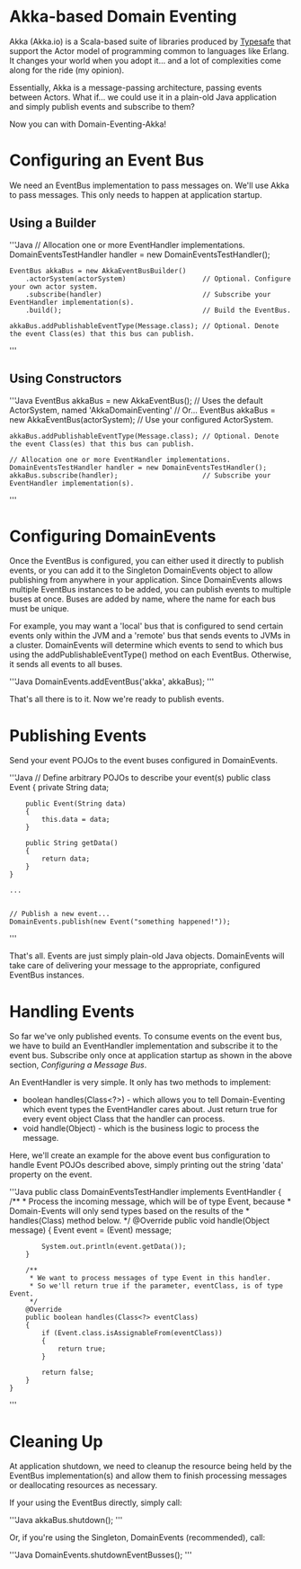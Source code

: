 Akka-based Domain Eventing
==========================

Akka (Akka.io) is a Scala-based suite of libraries produced by [Typesafe](http://www.typesafe.com) that support the Actor model of programming common to languages like Erlang.
It changes your world when you adopt it... and a lot of complexities come along for the ride (my opinion).

Essentially, Akka is a message-passing architecture, passing events between Actors.  What if... we could use it in a plain-old Java application and simply publish events and subscribe to them?

Now you can with Domain-Eventing-Akka!

Configuring an Event Bus
=========================

We need an EventBus implementation to pass messages on. We'll use Akka to pass messages. This only needs to happen at application startup.

Using a Builder
---------------

'''Java
	// Allocation one or more EventHandler implementations.
	DomainEventsTestHandler handler = new DomainEventsTestHandler();

	EventBus akkaBus = new AkkaEventBusBuilder()
		.actorSystem(actorSystem)					// Optional. Configure your own actor system.
		.subscribe(handler)							// Subscribe your EventHandler implementation(s).
	    .build();									// Build the EventBus.

	akkaBus.addPublishableEventType(Message.class);	// Optional. Denote the event Class(es) that this bus can publish.
'''

Using Constructors
------------------

'''Java
	EventBus akkaBus = new AkkaEventBus();			// Uses the default ActorSystem, named 'AkkaDomainEventing'
// Or...
	EventBus akkaBus = new AkkaEventBus(actorSystem);	// Use your configured ActorSystem.

	akkaBus.addPublishableEventType(Message.class);	// Optional. Denote the event Class(es) that this bus can publish.

	// Allocation one or more EventHandler implementations.
	DomainEventsTestHandler handler = new DomainEventsTestHandler();
	akkaBus.subscribe(handler);						// Subscribe your EventHandler implementation(s).
'''

Configuring DomainEvents
========================

Once the EventBus is configured, you can either used it directly to publish events, or you can add it to the Singleton DomainEvents object to allow publishing from anywhere
in your application. Since DomainEvents allows multiple EventBus instances to be added, you can publish events to multiple buses at once. Buses are added by name, where the name 
for each bus must be unique.

For example, you may want a 'local' bus that is configured to send certain events only within the JVM and a 'remote' bus that sends events to JVMs in a cluster. DomainEvents will
determine which events to send to which bus using the addPublishableEventType() method on each EventBus. Otherwise, it sends all events to all buses.

'''Java
	DomainEvents.addEventBus('akka', akkaBus);
''' 

That's all there is to it. Now we're ready to publish events.

Publishing Events
=================

Send your event POJOs to the event buses configured in DomainEvents.

'''Java
	// Define arbitrary POJOs to describe your event(s)
	public class Event
	{
		private String data;

		public Event(String data)
		{
			this.data = data;
		}

		public String getData()
		{
			return data;
		}
	}

	...


	// Publish a new event...
	DomainEvents.publish(new Event("something happened!"));
'''

That's all. Events are just simply plain-old Java objects. DomainEvents will take care of delivering your message to the appropriate, configured EventBus instances.

Handling Events
===============

So far we've only published events. To consume events on the event bus, we have to build an EventHandler implementation and subscribe it to the event bus. Subscribe
only once at application startup as shown in the above section, *Configuring a Message Bus*.

An EventHandler is very simple. It only has two methods to implement:

* boolean handles(Class<?>) - which allows you to tell Domain-Eventing which event types the EventHandler cares about. Just return true for every event object Class that the handler can process.
* void handle(Object) - which is the business logic to process the message.

Here, we'll create an example for the above event bus configuration to handle Event POJOs described above, simply printing out the string 'data' property on the event.
 
'''Java
	public class DomainEventsTestHandler
	implements EventHandler
	{
		/**
		 * Process the incoming message, which will be of type Event, because
		 * Domain-Events will only send types based on the results of the
		 * handles(Class) method below.
		 */
		@Override
		public void handle(Object message)
		{
			Event event = (Event) message;

			System.out.println(event.getData());
		}

		/**
		 * We want to process messages of type Event in this handler.
		 * So we'll return true if the parameter, eventClass, is of type Event.
		 */
		@Override
		public boolean handles(Class<?> eventClass)
		{
			if (Event.class.isAssignableFrom(eventClass))
			{
				return true;
			}
			
			return false;
		}		
	}
'''

Cleaning Up
===========

At application shutdown, we need to cleanup the resource being held by the EventBus implementation(s) and allow them to finish processing messages or deallocating resources
as necessary.

If your using the EventBus directly, simply call:

'''Java
	akkaBus.shutdown();
'''

Or, if you're using the Singleton, DomainEvents (recommended), call:

'''Java
	DomainEvents.shutdownEventBusses();
'''
